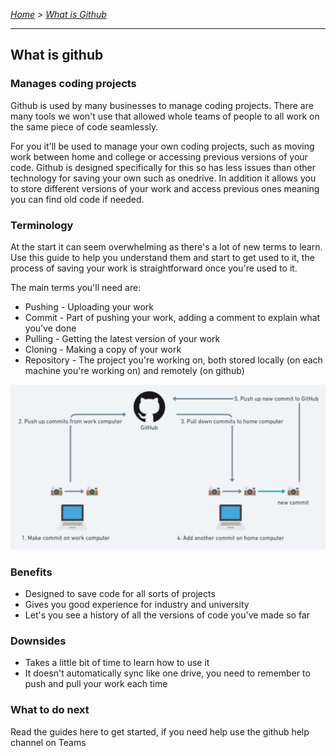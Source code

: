 *[Home](https://github.com/BHASVIC-CompSci/.github/blob/main/profile/README.md) > [What is Github](./signingUp.md)*

---

## What is github

### Manages coding projects
Github is used by many businesses to manage coding projects. There are many tools we won't use that allowed whole teams of people to all work on the same piece of code seamlessly.

For you it'll be used to manage your own coding projects, such as moving work between home and college or accessing previous versions of your code. Github is designed specifically for this so has less issues than other technology for saving your own such as onedrive. In addition it allows you to store different versions of your work and access previous ones meaning you can find old code if needed.

### Terminology
At the start it can seem overwhelming as there's a lot of new terms to learn. Use this guide to help you understand them and start to get used to it, the process of saving your work is straightforward once you're used to it.

The main terms you'll need are:
- Pushing - Uploading your work
- Commit - Part of pushing your work, adding a comment to explain what you've done
- Pulling - Getting the latest version of your work
- Cloning - Making a copy of your work
- Repository - The project you're working on, both stored locally (on each machine you're working on) and remotely (on github)

![Github overview diagram](../Media/githubOverview.png)

### Benefits
- Designed to save code for all sorts of projects
- Gives you good experience for industry and university
- Let's you see a history of all the versions of code you've made so far

### Downsides
- Takes a little bit of time to learn how to use it
- It doesn't automatically sync like one drive, you need to remember to push and pull your work each time

### What to do next
Read the guides here to get started, if you need help use the github help channel on Teams